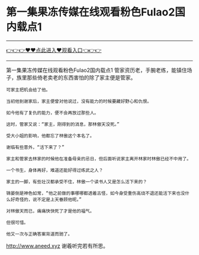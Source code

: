 # 第一集果冻传媒在线观看粉色Fulao2国内载点1

<hr/><a href="https://github.com/ayisq/defr/issues/1">👉👉👉♥♥点此进入♥观看入口👈👉👉</a><hr/>

第一集果冻传媒在线观看粉色Fulao2国内载点1
管家资历老，手腕老练，能镇住场子，族里那些倚老卖老的东西害怕的除了家主便是管家。

    可家主把机会给了他。

    当初他到谢家后，家主便曾对他说过，没有能力的时候要藏好野心和仇恨。

    如今他有了复仇的能力，便不会再放过那些人。

    这时，管家又说：“家主，刚得到的消息，那林傲天没死。”

    受大小姐的影响，他都忘了林傲这个本名了。

    谢临有些意外，“活下来了？”

    家主和管家去林家的时候他在准备母亲的忌日，但后面听说家主离开林家时林傲已经不中用了。

    一个书生，身体再好，难道还能好得过练武之人？

    家主的一脚，有些壮汉都承受不住，林傲一个读书人又是怎么活下来的？

    锦晏倒是神色如常，“他之前做的事哪哪都透着古怪，如今身受重伤高烧不退还能活下来也没什么好奇怪的，说不定是上天眷顾他呢。”

    对林傲天而已，痛痛快快死了才是他的福气。

    但很可惜。

    他又一次与正确答案背道而驰了。
http://www.aneed.xyz
    谢羲听完若有所思。
